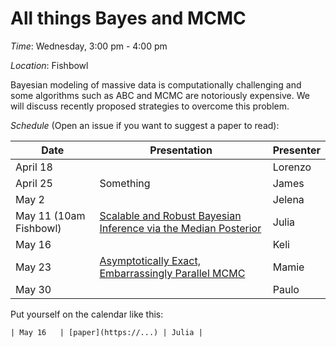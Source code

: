 # All things Bayes and MCMC
*Time*: Wednesday, 3:00 pm - 4:00 pm

*Location*: Fishbowl

Bayesian modeling of massive data is computationally challenging and some algorithms such as ABC and MCMC are notoriously expensive. We will discuss recently proposed strategies to overcome this problem.   

*Schedule* (Open an issue if you want to suggest a paper to read):

| Date | Presentation | Presenter |
|------|--------------|-----------|
| April 18 | | Lorenzo |
| April 25 | Something | James |
| May 2 | |Jelena  |
|May 11 (10am Fishbowl)|[Scalable and Robust Bayesian Inference via the Median Posterior](http://proceedings.mlr.press/v32/minsker14.pdf)| Julia|
|May 16| |Keli|
|May 23| [Asymptotically Exact, Embarrassingly Parallel MCMC](http://repository.cmu.edu/cgi/viewcontent.cgi?article=1144&context=machine_learning)| Mamie|
|May 30| |Paulo |

Put yourself on the calendar like this:
```
| May 16   | [paper](https://...) | Julia |

